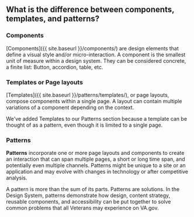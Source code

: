 ## What is the difference between components, templates, and patterns?

### Components

[Components]({{ site.baseurl }}/components/) are design elements that define a visual style and/or micro-interaction. A component is the smallest unit of measure within a design system.  They can be considered concrete, a finite list: Button, accordion, table, etc. 

### Templates or Page layouts

[Templates]({{ site.baseurl }}/patterns/templates/), or page layouts, compose components within a single page. A layout can contain multiple variations of a component depending on the context.

We've added Templates to our Patterns section because a template can be thought of as a pattern, even though it is limited to a single page.

### Patterns

**Patterns** incorporate one or more page layouts and components to create an interaction that can span multiple pages, a short or long time span, and potentially even multiple channels. Patterns might be unique to a site or an application and may evolve with changes in technology or after competitive analysis.

A pattern is more than the sum of its parts. Patterns are solutions. In the Design System, patterns demonstrate how design, content strategy, reusable components, and accessibility can be put together to solve common problems that all Veterans may experience on VA.gov.
